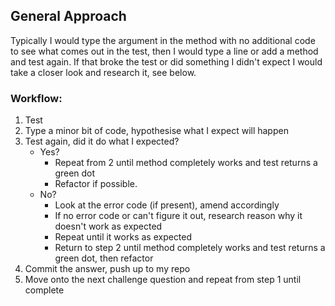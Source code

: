 ## General Approach

Typically I would type the argument in the method with no additional code to see what comes out in the test, then I would type a line or add a method and test again. If that broke the test or did something I didn't expect I would take a closer look and research it, see below.

### Workflow:
1. Test
2. Type a minor bit of code, hypothesise what I expect will happen
3. Test again, did it do what I expected?
	- Yes? 
		- Repeat from 2 until method completely works and test returns a green dot
		- Refactor if possible.
	- No? 
		- Look at the error code (if present), amend accordingly
		- If no error code or can't figure it out, research reason why it doesn't work as expected
		- Repeat until it works as expected
		- Return to step 2 until method completely works and test returns a green dot, then refactor
4. Commit the answer, push up to my repo
5. Move onto the next challenge question and repeat from step 1 until complete
